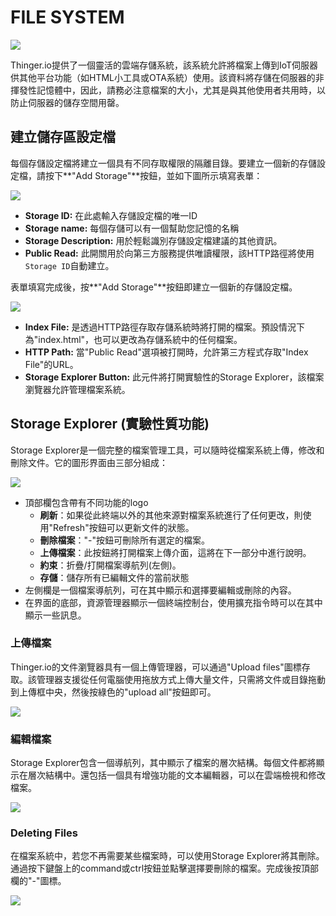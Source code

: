 # FILE SYSTEM

![](https://blobscdn.gitbook.com/v0/b/gitbook-28427.appspot.com/o/assets%2F-LpXqB3J1BMD5s4OpYSg%2F-LumHxzLSZNmgecmD-2Z%2F-LumI6PDjONXhjoNuiZA%2Fimage.png?alt=media&token=5fd94745-c86a-493e-9f38-32f61eedf345)

Thinger.io提供了一個靈活的雲端存儲系統，該系統允許將檔案上傳到IoT伺服器供其他平台功能（如HTML小工具或OTA系統）使用。該資料將存儲在伺服器的非揮發性記憶體中，因此，請務必注意檔案的大小，尤其是與其他使用者共用時，以防止伺服器的儲存空間用罄。

## 建立儲存區設定檔

每個存儲設定檔將建立一個具有不同存取權限的隔離目錄。要建立一個新的存儲設定檔，請按下**"Add Storage"**按鈕，並如下圖所示填寫表單：

![](https://blobscdn.gitbook.com/v0/b/gitbook-28427.appspot.com/o/assets%2F-LpXqB3J1BMD5s4OpYSg%2F-LucqRxhetQ1epw8c0rM%2F-LugYjBTWsAuRiVdLaAK%2Fimage.png?alt=media&token=395f802e-c8f2-467d-8db7-73628d1b34ca)

* **Storage ID:** 在此處輸入存儲設定檔的唯一ID
* **Storage name:** 每個存儲可以有一個幫助您記憶的名稱
* **Storage Description:** 用於輕鬆識別存儲設定檔建議的其他資訊。
* **Public Read:** 此開關用於向第三方服務提供唯讀權限，該HTTP路徑將使用`Storage ID`自動建立。

表單填寫完成後，按**"Add Storage"**按鈕即建立一個新的存儲設定檔。

![](https://blobscdn.gitbook.com/v0/b/gitbook-28427.appspot.com/o/assets%2F-LpXqB3J1BMD5s4OpYSg%2F-LucqRxhetQ1epw8c0rM%2F-LugaRt3C0OAQRYEPjUu%2Fimage.png?alt=media&token=c01e5a95-6d26-4a58-bdee-79edd01be338)

* **Index File:** 是透過HTTP路徑存取存儲系統時將打開的檔案。預設情況下為"index.html"，也可以更改為存儲系統中的任何檔案。
* **HTTP Path:** 當"Public Read"選項被打開時，允許第三方程式存取"Index File"的URL。
* **Storage Explorer Button:** 此元件將打開實驗性的Storage Explorer，該檔案瀏覽器允許管理檔案系統。

## Storage Explorer \(實驗性質功能\)

Storage Explorer是一個完整的檔案管理工具，可以隨時從檔案系統上傳，修改和刪除文件。它的圖形界面由三部分組成：

![](https://blobscdn.gitbook.com/v0/b/gitbook-28427.appspot.com/o/assets%2F-LpXqB3J1BMD5s4OpYSg%2F-LuhR1o724KmtLC5k65J%2F-LumBFh1TC55YoEbfyKQ%2Fimage.png?alt=media&token=ab290ea5-b7fc-47f9-8b76-074b9cd1606b)

* 頂部欄包含帶有不同功能的logo
  * **刷新**：如果從此終端以外的其他來源對檔案系統進行了任何更改，則使用"Refresh"按鈕可以更新文件的狀態。
  * **刪除檔案**："-"按鈕可刪除所有選定的檔案。
  * **上傳檔案**：此按鈕將打開檔案上傳介面，這將在下一部分中進行說明。
  * **約束**：折疊/打開檔案導航列\(左側\)。
  * **存儲**：儲存所有已編輯文件的當前狀態
* 左側欄是一個檔案導航列，可在其中顯示和選擇要編輯或刪除的內容。
* 在界面的底部，資源管理器顯示一個終端控制台，使用擴充指令時可以在其中顯示一些訊息。

### 上傳檔案

Thinger.io的文件瀏覽器具有一個上傳管理器，可以通過"Upload files"圖標存取。該管理器支援從任何電腦使用拖放方式上傳大量文件，只需將文件或目錄拖動到上傳框中央，然後按綠色的"upload all"按鈕即可。

![](https://blobscdn.gitbook.com/v0/b/gitbook-28427.appspot.com/o/assets%2F-LpXqB3J1BMD5s4OpYSg%2F-LugngoLxkMv8Jes9uZR%2F-Lugnrpvsu9Nqv1oYOhi%2Fimage.png?alt=media&token=5aede838-6fd8-4fb2-9548-53d5d76c359e)

### 編輯檔案

Storage Explorer包含一個導航列，其中顯示了檔案的層次結構。每個文件都將顯示在層次結構中。還包括一個具有增強功能的文本編輯器，可以在雲端檢視和修改檔案。

![](https://blobscdn.gitbook.com/v0/b/gitbook-28427.appspot.com/o/assets%2F-LpXqB3J1BMD5s4OpYSg%2F-LugngoLxkMv8Jes9uZR%2F-LugopLGYysSswo2P4VS%2Fimage.png?alt=media&token=ace67590-ec66-4f73-b28e-2284e37cf75e)

### Deleting Files

在檔案系統中，若您不再需要某些檔案時，可以使用Storage Explorer將其刪除。通過按下鍵盤上的command或ctrl按鈕並點擊選擇要刪除的檔案。完成後按頂部欄的"-"圖標。

![](../.gitbook/assets/image-7.png)

